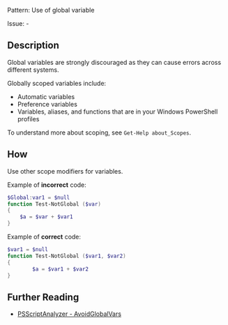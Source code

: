 Pattern: Use of global variable

Issue: -

## Description

Global variables are strongly discouraged as they can cause errors across different systems.

Globally scoped variables include:
* Automatic variables
* Preference variables
* Variables, aliases, and functions that are in your Windows PowerShell profiles

To understand more about scoping, see `Get-Help about_Scopes`.

## How

Use other scope modifiers for variables.

Example of **incorrect** code:

``` PowerShell
$Global:var1 = $null
function Test-NotGlobal ($var)
{
	$a = $var + $var1
}
```

Example of **correct** code:

``` PowerShell
$var1 = $null
function Test-NotGlobal ($var1, $var2)
{
		$a = $var1 + $var2
}
```

## Further Reading

* [PSScriptAnalyzer - AvoidGlobalVars](https://github.com/PowerShell/PSScriptAnalyzer/tree/master/docs/Rules/AvoidGlobalVars.md)
